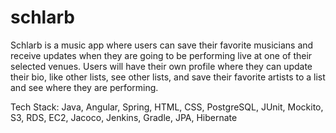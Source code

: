 # schlarb

Schlarb is a music app where users can save their favorite musicians and receive updates when they are going to be performing live at one of their selected venues. Users will have their own profile where they can update their bio, like other lists, see other lists, and save their favorite artists to a list and see where they are performing.

Tech Stack:
Java, Angular, Spring, HTML, CSS, PostgreSQL, JUnit, Mockito, S3, RDS, EC2, Jacoco, Jenkins, Gradle, JPA, Hibernate
